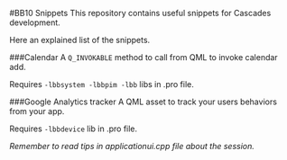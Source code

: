 #BB10 Snippets
This repository contains useful snippets for Cascades development.

Here an explained list of the snippets.

###Calendar
A `Q_INVOKABLE` method to call from QML to invoke calendar add.

Requires `-lbbsystem -lbbpim -lbb` libs in .pro file.

###Google Analytics tracker
A QML asset to track your users behaviors from your app.

Requires `-lbbdevice` lib in .pro file.

*Remember to read tips in applicationui.cpp file about the session.*